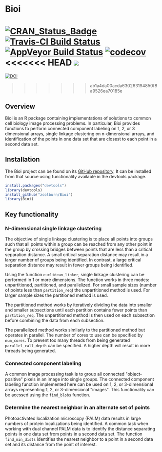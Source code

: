 # Bioi
[![CRAN_Status_Badge](http://www.r-pkg.org/badges/version/Bioi)](https://cran.r-project.org/package=Bioi)
[![Travis-CI Build Status](https://travis-ci.org/zcolburn/Bioi.svg?branch=master)](https://travis-ci.org/zcolburn/Bioi)
[![AppVeyor Build Status](https://ci.appveyor.com/api/projects/status/github/zcolburn/Bioi?branch=master&svg=true)](https://ci.appveyor.com/project/zcolburn/Bioi)
[![codecov](https://codecov.io/gh/zcolburn/Bioi/branch/master/graph/badge.svg)](https://codecov.io/gh/zcolburn/Bioi)
<<<<<<< HEAD
[![](https://cranlogs.r-pkg.org/badges/Bioi)](https://cran.r-project.org/package=Bioi)
=======
[![DOI](https://zenodo.org/badge/110783607.svg)](https://zenodo.org/badge/latestdoi/110783607)
>>>>>>> ab1a4da00acda630263194850f8a9526ea70185e


## Overview
Bioi is an R package containing implementations of solutions to common cell biology image processing problems. In particular, Bioi provides functions to perform connected component labeling on 1, 2, or 3 dimensional arrays, single linkage clustering on n-dimensional arrays, and identification of the points in one data set that are closest to each point in a second data set.


## Installation
The Bioi project can be found on its [GitHub repository](https://github.com/zcolburn/Bioi). It can be installed from that source using functionality available in the devtools package.


```r
install.packages("devtools")
library(devtools)
install_github("zcolburn/Bioi")
library(Bioi)
```


## Key functionality
### N-dimensional single linkage clustering
The objective of single linkage clustering is to place all points into groups such that all points within a group can be reached from any other point in the group by crossing bridges between points that are less than a critical separation distance. A small critical separation distance may result in a larger number of groups being identified. In contrast, a large critical separation distance may result in fewer groups being identified.


Using the function `euclidean_linker`, single linkage clustering can be performed in 1 or more dimensions. The function works in three modes: unpartitioned, partitioned, and parallelized. For small sample sizes (number of points less than `partition_req`) the unpartitioned method is used. For larger sample sizes the partitioned method is used.


The partitioned method works by iteratively dividing the data into smaller and smaller subsections until each partition contains fewer points than `partition_req`. The unpartitioned method is then used on each subsection before combining the data from each subsection.


The parallelized method works similarly to the partitioned method but operates in parallel. The number of cores to use can be specified by `num_cores`. To prevent too many threads from being generated `parallel_call_depth` can be specified. A higher depth will result in more threads being generated.


### Connected component labeling
A common image processing task is to group all connected "object-positive" pixels in an image into single groups. The connected component labeling function implemented here can be used on 1, 2, or 3-dimensional arrays representing 1, 2, or 3-dimensional "images". This functionality can be acessed using the `find_blobs` function.


### Determine the nearest neighbor in an alternate set of points
Photoactivated localization microscopy (PALM) data results in large numbers of protein localizations being identified. A common task when working with dual channel PALM data is to identify the distance separating points in one data set from points in a second data set. The function `find_min_dists` identifies the nearest neighbor to a point in a second data set and its distance from the point of interest.
